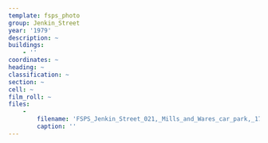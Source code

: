 ```yaml
---
template: fsps_photo
group: Jenkin_Street
year: '1979'
description: ~
buildings:
    - ''
coordinates: ~
heading: ~
classification: ~
section: ~
cell: ~
film_roll: ~
files:
    -
        filename: 'FSPS_Jenkin_Street_021,_Mills_and_Wares_car_park,_17,_16-G,_1979.png'
        caption: ''
---
```

